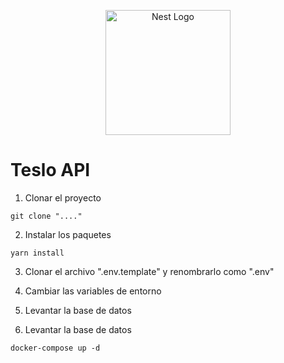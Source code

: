 <p align="center">
  <a href="http://nestjs.com/" target="blank"><img src="https://nestjs.com/img/logo-small.svg" width="200" alt="Nest Logo" /></a>
</p>

# Teslo API

1. Clonar el proyecto 
```
git clone "...."
```
2. Instalar los paquetes
```
yarn install
```
3. Clonar el archivo ".env.template" y renombrarlo como ".env"
4. Cambiar las variables de entorno
5. Levantar la base de datos

1. Levantar la base de datos
```
docker-compose up -d
```